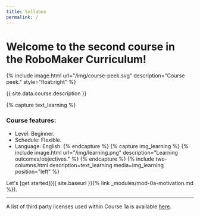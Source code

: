 ```yaml
---
title: Syllabus
permalink: /
---
```



# Welcome to the second course in the RoboMaker Curriculum!

{% include image.html url="/img/course-peek.svg" description="Course peek." style="float:right" %}

{{ site.data.course.description }}

{% capture text_learning %}
### Course features:
- Level: Beginner.
- Schedule: Flexible.
- Language: English.
{% endcapture %}
{% capture img_learning %}
{% include image.html url="/img/learning.png" description="Learning outcomes/objectives." %}
{% endcapture %}
{% include two-columns.html description=text_learning media=img_learning position="left" %}


Let's [get started]({{ site.baseurl }}{% link _modules/mod-0a-motivation.md %}).


------

A list of third party licenses used within Course 1a is available [here](/NOTICE.txt).

